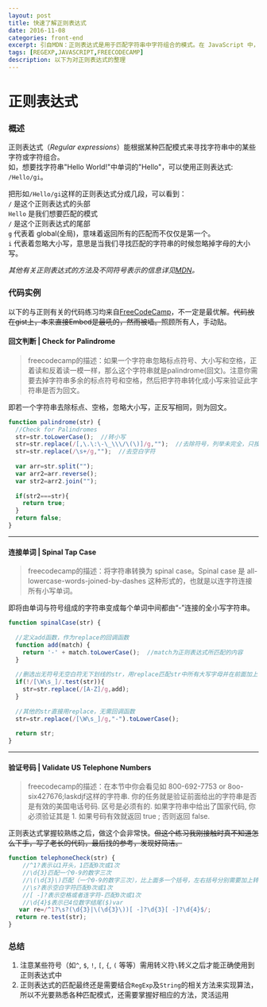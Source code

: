 ```yaml
---
layout: post
title: 快速了解正则表达式
date: 2016-11-08
categories: front-end
excerpt: 引自MDN：正则表达式是用于匹配字符串中字符组合的模式。在 JavaScript 中，正则表达式也是对象。这些模式被用于 RegExp 的 exec 和 test 方法以及 String 的 match、replace、search 和 split 方法。
tags: [REGEXP,JAVASCRIPT,FREECODECAMP]
description: 以下为对正则表达式的整理
---
```

# 正则表达式
### 概述
正则表达式（*Regular expressions*）能根据某种匹配模式来寻找字符串中的某些字符或字符组合。
<br>
如，想要找字符串"Hello World!"中单词的"Hello"，可以使用正则表达式: `/Hello/gi`。

把形如`/Hello/gi`这样的正则表达式分成几段，可以看到：
 <br>`/` 是这个正则表达式的头部
 <br>`Hello` 是我们想要匹配的模式
 <br>`/` 是这个正则表达式的尾部
 <br>`g` 代表着 global(全局)，意味着返回所有的匹配而不仅仅是第一个。
 <br>`i` 代表着忽略大小写，意思是当我们寻找匹配的字符串的时候忽略掉字母的大小写。

*其他有关正则表达式的方法及不同符号表示的信息详见[MDN](https://developer.mozilla.org/zh-CN/docs/Web/JavaScript/Reference/Global_Objects/RegExp)<i class="fa fa-external-link" aria-hidden="true"></i>。*

### 代码实例
以下的与正则有关的代码练习均来自[FreeCodeCamp](https://www.freecodecamp.com/)，不一定是最优解。~~代码放在gist上，本来直接Embed是最吼的，然而被墙。~~照顾所有人，手动贴。
#### 回文判断 | Check for Palindrome
>freecodecamp的描述：如果一个字符串忽略标点符号、大小写和空格，正着读和反着读一模一样，那么这个字符串就是palindrome(回文)。注意你需要去掉字符串多余的标点符号和空格，然后把字符串转化成小写来验证此字符串是否为回文。

即若一个字符串去除标点、空格，忽略大小写，正反写相同，则为回文。
```javascript
function palindrome(str) {
  //Check for Palindromes
  str=str.toLowerCase();  //转小写
  str=str.replace(/[,\.\:\-\_\\\/\(\)]/g,"");  //去除符号，列举未完全，只按题目要求
  str=str.replace(/\s+/g,"");  //去空白字符
  
  var arr=str.split("");
  var arr2=arr.reverse(); 
  var str2=arr2.join("");
  
  if(str2===str){
    return true;
  }
  return false;
}
```
***
#### 连接单词 | Spinal Tap Case
>freecodecamp的描述：将字符串转换为 spinal case。Spinal case 是 all-lowercase-words-joined-by-dashes 这种形式的，也就是以连字符连接所有小写单词。

即将由单词与符号组成的字符串变成每个单词中间都由“-”连接的全小写字符串。

```javascript
function spinalCase(str) {
  
  //定义add函数，作为replace的回调函数
  function add(match) {
    return '-' + match.toLowerCase();  //match为正则表达式所匹配的内容
  }
  
  //删选出无符号无空白符无下划线的str，用replace匹配str中所有大写字母并在前面加上"-"
  if(!/[\W\s_]/.test(str)){
    str=str.replace(/[A-Z]/g,add);
  }
  
  //其他的str直接用replace，无需回调函数
  str=str.replace(/[\W\s_]/g,"-").toLowerCase();
  
  return str;
}
```
***
#### 验证号码 | Validate US Telephone Numbers
>freecodecamp的描述：在本节中你会看见如 800-692-7753 or 8oo-six427676;laskdjf这样的字符串. 你的任务就是验证前面给出的字符串是否是有效的美国电话号码. 区号是必须有的. 如果字符串中给出了国家代码, 你必须验证其是 1. 如果号码有效就返回 true ; 否则返回 false.

正则表达式掌握较熟练之后，做这个会非常快。~~但这个练习我刚接触时真不知道怎么下手，写了老长的代码，最后找的参考，发现好简洁。~~

```javascript
function telephoneCheck(str) {
    //^1?表示以1开头，1匹配0次或1次
    //\d{3}匹配一个0-9的数字三次
    //\(\d{3}\)匹配（一个0-9的数字三次），比上面多一个括号，左右括号分别需要加上转义字符\
    //\s?表示空白字符匹配0次或1次
    //[ -]?表示空格或者连字符-匹配0次或1次
    //\d{4}$表示已4位数字结尾($)var 
   var re=/^1?\s?(\d{3}|\(\d{3}\))[ -]?\d{3}[ -]?\d{4}$/;
  return re.test(str);
}
```

### 总结
1. 注意某些符号（如`^`, `$`, `!`, `[`, `{`, `(` 等等）需用转义符`\`转义之后才能正确使用到正则表达式中
2. 正则表达式的匹配最终还是需要结合`RegExp`及`String`的相关方法来实现算法，所以不光要熟悉各种匹配模式，还需要掌握好相应的方法，灵活运用


